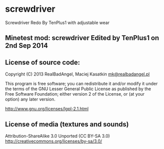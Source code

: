 screwdriver
===========

Screwdriver Redo By TenPlus1 with adjustable wear

Minetest mod: screwdriver
Edited by TenPlus1 on 2nd Sep 2014
----------------------------------

License of source code:
-----------------------
Copyright (C) 2013 RealBadAngel, Maciej Kasatkin <mk@realbadangel.pl>

This program is free software; you can redistribute it and/or modify
it under the terms of the GNU Lesser General Public License as published by
the Free Software Foundation; either version 2 of the License, or
(at your option) any later version.

http://www.gnu.org/licenses/lgpl-2.1.html

License of media (textures and sounds)
--------------------------------------
Attribution-ShareAlike 3.0 Unported (CC BY-SA 3.0)                                 
http://creativecommons.org/licenses/by-sa/3.0/
